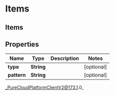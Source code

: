 # Items

## Items

## Properties

|Name | Type | Description | Notes|
|------------ | ------------- | ------------- | -------------|
| **type** | **String** |  | [optional] |
| **pattern** | **String** |  | [optional] |



_PureCloudPlatformClientV2@173.1.0_
